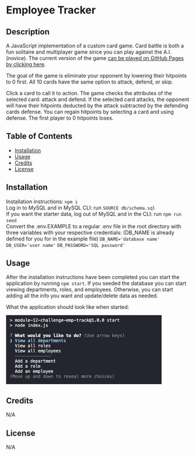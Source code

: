 # Employee Tracker

## Description

A JavaScript implementation of a custom card game.  Card battle is both a fun solitaire and multiplayer game since you can play against the A.I.(novice).  The current version of the game [can be played on GitHub Pages by clicking here](https://card-battle.herokuapp.com/).

The goal of the game is eliminate your opponent by lowering their hitpoints to 0 first. All 10 cards have the same option to attack, defend, or skip.

Click a card to call it to action.  The game checks the attributes of the selected card: attack and defend.  If the selected card attacks, the opponent will have their hitpoints deducted by the attack subtracted by the defending cards defense.  You can regain hitpoints by selecting a card and using defense. The first player to 0 hitpoints loses. 

## Table of Contents 

- [Installation](#Installation)
- [Usage](#Usage)
- [Credits](#Credits)
- [License](#License)

## Installation

Installation instructions: `npm i`   
Log in to MySQL and in MySQL CLI: run `SOURCE db/schema.sql`  
If you want the starter data, log out of MySQL and in the CLI: run `npm run seed`  
Convert the .env.EXAMPLE to a regular .env file in the root directory with 
three variables with your respective credentials:
(DB_NAME is already defined for you for in the example file)
`DB_NAME='database name'` `DB_USER='user name'` `DB_PASSWORD='SQL password'`  

## Usage
After the installation instructions have been completed you can start the application by running `npm start`. If you seeded the database you can start viewing 
departments, roles, and employees. Otherwise, you can start adding all the info you want and update/delete data as needed.

What the application should look like when started:

![screenshot](assets/images/screenshot.png)


## Credits

N/A 


## License

N/A
